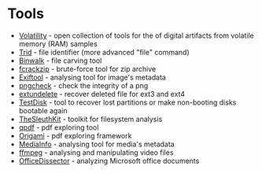 # Tools

- [Volatility](https://github.com/volatilityfoundation/volatility) - open collection of tools for the of digital artifacts from volatile memory (RAM) samples
- [Trid](https://mark0.net/soft-trid-e.html) - file identifier (more advanced "file" command)
- [Binwalk](https://github.com/ReFirmLabs/binwalk) - file carving tool
- [fcrackzip](https://github.com/hyc/fcrackzip) - brute-force tool for zip archive
- [Exiftool](https://exiftool.org/) - analysing tool for image's metadata
- [pngcheck](http://libpng.org/pub/png/apps/pngcheck.html) - check the integrity of a png
- [extundelete](http://extundelete.sourceforge.net/) - recover deleted file for ext3 and ext4
- [TestDisk](https://www.cgsecurity.org/wiki/TestDisk) - tool to recover lost partitions or make non-booting disks bootable again
- [TheSleuthKit](http://www.sleuthkit.org/sleuthkit/) - toolkit for filesystem analysis
- [qpdf](https://github.com/qpdf/qpdf) - pdf exploring tool
- [Origami](https://github.com/mobmewireless/origami-pdf) - pdf exploring framework
- [MediaInfo](https://mediaarea.net/en/MediaInfo) - analysing tool for media's metadata
- [ffmpeg](http://ffmpeg.org/) - analysing and manipulating video files
- [OfficeDissector](https://www.officedissector.com/) - analyzing Microsoft office documents
